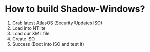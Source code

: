 # How to build Shadow-Windows?

1. Grab latest AtlasOS (Security Updates ISO)
2. Load into NTlite
3. Load our XML file
4. Create ISO
5. Success (Boot into ISO and test it)
